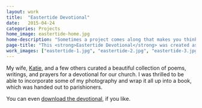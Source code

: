 ```yaml
---
layout: work
title:  "Eastertide Devotional"
date:   2015-04-24
categories: Projects
home_image: eastertide-home.jpg
home-description: "Sometimes a project comes along that makes you think, &ldquo;Maybe I should actually be doing this for a living.&rdquo; Book design is this for me."
page-title: "This <strong>Eastertide Devotional</strong> was created as a guide to celebrate the Easter season (yes, it&rsquo;s a season)."
work_images: ["eastertide-1.jpg", "eastertide-2.jpg", "eastertide-3.jpg", "eastertide-4.jpg", "eastertide-5.jpg", "eastertide-6.jpg", "eastertide-7.jpg", "eastertide-8.jpg"]
---
```


My wife, <a href="http://katiefox.net">Katie</a>, and a few others curated a beautiful collection of poems, writings, and prayers for a devotional for our church. I was thrilled to be able to incorporate some of my photography and wrap it all up into a book, which was handed out to parishioners.

You can even <a href="/assets/other/CC-Eastertide-Devotional-2015.pdf">download the devotional</a>, if you like.
